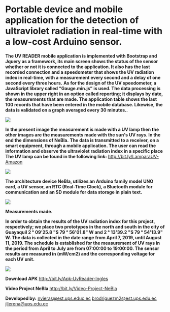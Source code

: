 # **Portable device and mobile application for the detection of ultraviolet radiation in real-time with a low-cost Arduino sensor.**
   
**The UV READER mobile application is implemented with Bootstrap and Jquery as a framework, its main screen shows the status of the sensor whether or not it is connected to the application. It also has the last recorded connection and a speedometer that shows the UV radiation index in real-time, with a measurement every second and a delay of one second every three hours.**
**As for the design of the UV speedometer, a JavaScript library called “Gauge.min.js” is used.
The data processing is shown in the upper right in an option called reporting; it displays by date, the measurements that are made. The application table shows the last 100 records that have been entered in the mobile database. Likewise, the data is validated on a graph averaged every 30 minutes..**

![](https://github.com/nvieras/NeBla/blob/master/ImagenesNebla/Interface-UvReader.PNG)

**In the present image the measurement is made with a UV lamp then the other images are the measurements made with the sun's UV rays. In the end the dimensions of NeBla.**
**The data is transmitted to a receiver, on a smart equipment, through a mobile application. The user can read the information and observe the ultraviolet radiation index in a specific place**
**The UV lamp can be found in the following link:** http://bit.ly/LamparaUV-Amazon

![](https://github.com/nvieras/NeBla/blob/master/ImagenesNebla/Kit-UvReader-NeBla.PNG)

**The architecture device NeBla, utilizes an Arduino family model UNO card, a UV sensor, an RTC (Real-Time Clock), a Bluetooth module for communication and an SD module for data storage in plain text.**

![](https://github.com/nvieras/NeBla/blob/master/ImagenesNebla/Conexiones-Nebla.PNG)

**Measurements made.**

**In order to obtain the results of the UV radiation index for this project, respectively; we place two prototypes in the north and south in the city of Guayaquil 2 ° 09'25.8 "S 79 ° 56'01.8" W and 2 ° 13'39.2 "S 79 ° 54'13.9" W. The data is collected in the date range from April 7, 2019, until August 11, 2019. The schedule is established for the measurement of UV rays in the period from April to July are from 07:00:00 to 19:00:00. The sensor results are measured in (mW/cm2) and the corresponding voltage for each UV unit.**

![](https://github.com/nvieras/NeBla/blob/master/Mediciones/NouthAndSouth.PNG)

**Download APK**
http://bit.ly/Apk-UvReader-Ingles

**Video Project NeBla**  http://bit.ly/Video-Project-NeBla

**Developed by:** nvieras@est.ups.educ.ec brodriguezm2@est.ups.edu.ec jllerena@ups.edu.ec
